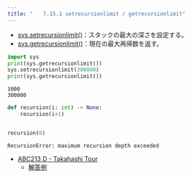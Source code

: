 ```yaml
---
title: "　　7.15.1 setrecursionlimit / getrecursionlimit"
---
```


* [sys.setrecursionlimit()](https://docs.python.org/ja/3/library/sys.html#sys.setrecursionlimit)：スタックの最大の深さを設定する。
* [sys.getrecursionlimit()](https://docs.python.org/ja/3/library/sys.html#sys.getrecursionlimit)：現在の最大再帰数を返す。

```python:サンプルコード：sample_697.py
import sys
print(sys.getrecursionlimit())
sys.setrecursionlimit(300000)
print(sys.getrecursionlimit())
```

```text:実行結果
1000
300000
```

```python:サンプルコード：sample_698.py
def recursion(i: int) -> None:
    recursion(i+1)


recursion(0)
```

```text:実行結果
RecursionError: maximum recursion depth exceeded
```

- [ABC213 D - Takahashi Tour](https://atcoder.jp/contests/abc213/tasks/abc213_d)
    - [解答例](https://atcoder.jp/contests/abc213/submissions/31404454)